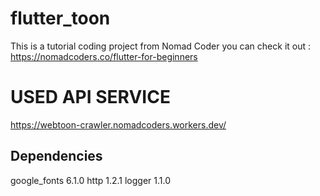 # flutter_toon

This is a tutorial coding project from Nomad Coder you can check it out :
https://nomadcoders.co/flutter-for-beginners

# USED API SERVICE

https://webtoon-crawler.nomadcoders.workers.dev/

## Dependencies

google_fonts 6.1.0
http 1.2.1
logger 1.1.0
